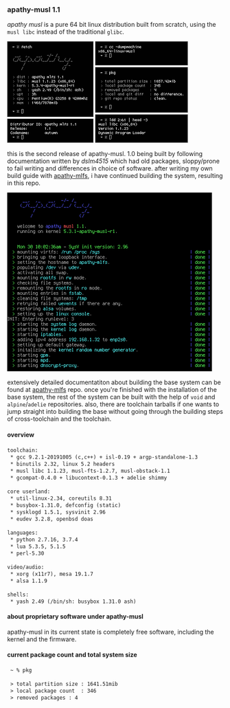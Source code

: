 ### apathy-musl 1.1
*apathy musl* is a pure 64 bit linux distribution built from scratch, using the `musl libc` instead of the traditional `glibc`.

![yes](assets/fetch.png)

this is the second release of apathy-musl. 1.0 being built by following documentation written by *dslm4515* which had old packages, sloppy/prone to fail writing and differences in choice of software. after writing my own build guide with [apathy-mlfs](https://github.com/mssx86/apathy-mlfs), i have continued building the system, resulting in this repo.

![yes](assets/init.png)

extensively detailed documentatiton about building the base system can be found at [apathy-mlfs](https://github.com/mssx86/apathy-mlfs) repo. once you're finished with the installation of the base system, the rest of the system can be built with the help of `void` and `alpine`/`adelie` repositories. also, there are toolchain tarballs if one wants to jump straight into building the base without going through the building steps of cross-toolchain and the toolchain.

#### overview
```
toolchain:
 * gcc 9.2.1-20191005 (c,c++) + isl-0.19 + argp-standalone-1.3
 * binutils 2.32, linux 5.2 headers
 * musl libc 1.1.23, musl-fts-1.2.7, musl-obstack-1.1
 * gcompat-0.4.0 + libucontext-0.1.3 + adelie shimmy

core userland:
 * util-linux-2.34, coreutils 8.31
 * busybox-1.31.0, defconfig (static)
 * sysklogd 1.5.1, sysvinit 2.96
 * eudev 3.2.8, openbsd doas

languages:
 * python 2.7.16, 3.7.4
 * lua 5.3.5, 5.1.5
 * perl-5.30

video/audio:
 * xorg (x11r7), mesa 19.1.7
 * alsa 1.1.9

shells:
 * yash 2.49 (/bin/sh: busybox 1.31.0 ash)
```

#### about proprietary software under apathy-musl
apathy-musl in its current state is completely free software, including the kernel and the firmware.

#### current package count and total system size
```
 ~ % pkg

 > total partition size	: 1641.51mib
 > local package count	: 346
 > removed packages	: 4
```
